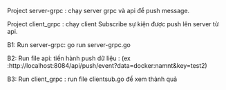 Project server-grpc : chạy server grpc và api để push message.

Project client_grpc : chạy client Subscribe sự kiện được push lên server từ api.

B1: Run server-grpc: go run server-grpc.go

B2: Run file api: tiến hành push dữ liệu : (ex :http://localhost:8084/api/push/event?data=docker:namnt&key=test2)

B3: Run client_grpc : run file clientsub.go để xem thành quả 
